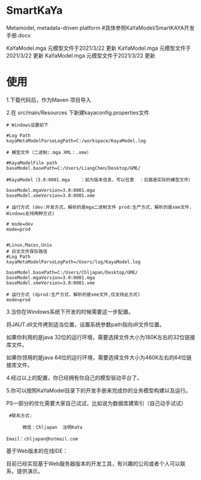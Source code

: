 # SmartKaYa
Metamodel, metadata-driven platform
#具体参照KaYaModel/SmartKAYA开发手册.docx

KaYaModel.mga 元模型文件于2021/3/22 更新
KaYaModel.mga 元模型文件于2021/3/22 更新
KaYaModel.mga 元模型文件于2021/3/22 更新

# 使用
1.下载代码后，作为Maven 项目导入
   

2.在 src/main/Resources 下新建kayaconfig.properties文件

	# Windows设置如下
	
	#Log Path
	kayaMetaModelParseLogPath=C:/workspace/KayaModel.log
	
	# 模型文件（二进制:.mga XML：.xme）　
	
	#KayaModelFile path
	baseModel.basePath=C:/Users/LiangChen/Desktop/GME/
	
	#KayaModel（3.0:0001.mga    ：前为版本信息，可以任意  ：后面是实际的模型文件）
	
	baseModel.mgaVersion=3.0:0001.mga
	baseModel.xmeVersion=3.0:0001.xme
	
	# 运行方式 (dev:开发方式，解析的是mga二进制文件 prod:生产方式，解析的是xme文件，Windows支持两种方式)　
	
	# mode=dev
	mode=prod
	

    #Linux,Macos,Unix
    # 日志文件保存路径
    #Log Path
    kayaMetaModelParseLogPath=/Users/log/KayaModel.log

	baseModel.basePath=C:/Users/Chljapan/Desktop/GME/
	baseModel.mgaVersion=3.0:0001.mga
	baseModel.xmeVersion=3.0:0001.xme
   
    # 运行方式 (dprod:生产方式，解析的是xme文件,仅支持此方式)
    mode=prod

 3.当你在Windows系统下开发的时候需要这一步配置。
 
   将JAUT.dll文件拷到适当位置，设置系统参数path指向dll文件位置。
 
   如果你利用的是java 32位的运行环境，需要选择文件大小为180K左右的32位链接库文件。

   如果你领用的是java 64位的运行环境，需要选择文件大小为460K左右的64位链接库文件。

 
 4.经过以上的配置，你已经拥有你自己的模型驱动平台了。

 
 5.你可以按照KaYaModel目录下的开发手册来完成你的业务模型构建以及运行。

 
 PS一部分的优化需要大家自己试试，比如说为数据库建索引（自己动手试试）

 
	 #联系方式: 

          微信：Chljapan  注明KaYa

    Email：chljapan@hotmail.com
    
    
 
基于Web版本的在线IDE：

 目前已经实现基于Web服务器版本的开发工具，有兴趣的公司或者个人可以联系，提供演示。
 

 
